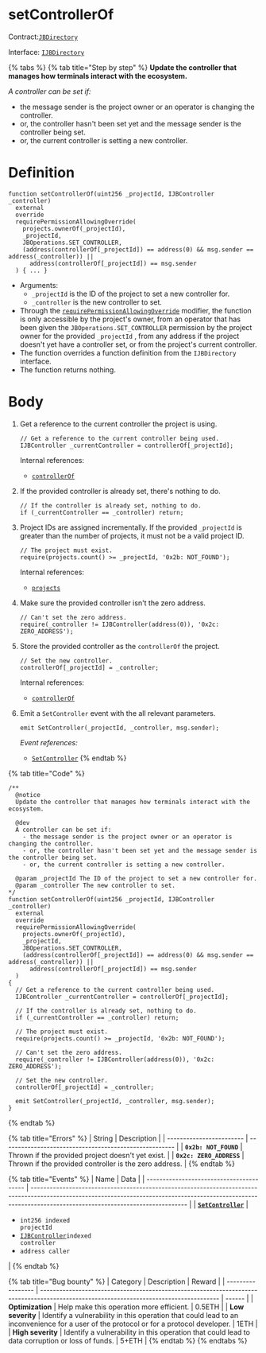 # setControllerOf

Contract:[`JBDirectory`](../)​‌

Interface: [`IJBDirectory`](../../../interfaces/ijbdirectory.md)

{% tabs %}
{% tab title="Step by step" %}
**Update the controller that manages how terminals interact with the ecosystem.**

_A controller can be set if:_

* the message sender is the project owner or an operator is changing the controller.
* or, the controller hasn't been set yet and the message sender is the controller being set.
* or, the current controller is setting a new controller.

# Definition

```solidity
function setControllerOf(uint256 _projectId, IJBController _controller)
  external
  override
  requirePermissionAllowingOverride(
    projects.ownerOf(_projectId),
    _projectId,
    JBOperations.SET_CONTROLLER,
    (address(controllerOf[_projectId]) == address(0) && msg.sender == address(_controller)) ||
      address(controllerOf[_projectId]) == msg.sender
  ) { ... }
```

* Arguments:
  * `_projectId` is the ID of the project to set a new controller for.
  * `_controller` is the new controller to set.
* Through the [`requirePermissionAllowingOverride`](../../or-abstract/jboperatable/modifiers/requirepermissionallowingoverride.md) modifier, the function is only accessible by the project's owner, from an operator that has been given the `JBOperations.SET_CONTROLLER` permission by the project owner for the provided `_projectId` , from any address if the project doesn't yet have a controller set, or from the project's current controller. 
* The function overrides a function definition from the `IJBDirectory` interface.
* The function returns nothing.


# Body 

1. Get a reference to the current controller the project is using. 

   ```solidity
   // Get a reference to the current controller being used.
   IJBController _currentController = controllerOf[_projectId];
   ```

   Internal references:

   * [`controllerOf`](../read/controllerof.md)

2. If the provided controller is already set, there's nothing to do.

   ```solidity
   // If the controller is already set, nothing to do.
   if (_currentController == _controller) return;
   ```

3. Project IDs are assigned incrementally. If the provided `_projectId` is greater than the number of projects, it must not be a valid project ID. 

   ```solidity
   // The project must exist.
   require(projects.count() >= _projectId, '0x2b: NOT_FOUND');
   ```

   Internal references:

   * [`projects`](../read/projects.md)

4. Make sure the provided controller isn't the zero address. 

   ```solidity
   // Can't set the zero address.
   require(_controller != IJBController(address(0)), '0x2c: ZERO_ADDRESS');
   ```

5. Store the provided controller as the `controllerOf` the project.
   ```solidity
   // Set the new controller.
   controllerOf[_projectId] = _controller;
   ```

   Internal references:

   * [`controllerOf`](../read/controllerof.md)

5. Emit a `SetController` event with the all relevant parameters.

   ```solidity
   emit SetController(_projectId, _controller, msg.sender);
   ```

   _Event references:_

   *  [`SetController`](../events/setcontroller.md)
{% endtab %}

{% tab title="Code" %}
```solidity
/**
  @notice
  Update the controller that manages how terminals interact with the ecosystem.

  @dev 
  A controller can be set if:
    - the message sender is the project owner or an operator is changing the controller.
    - or, the controller hasn't been set yet and the message sender is the controller being set.
    - or, the current controller is setting a new controller.

  @param _projectId The ID of the project to set a new controller for.
  @param _controller The new controller to set.
*/
function setControllerOf(uint256 _projectId, IJBController _controller)
  external
  override
  requirePermissionAllowingOverride(
    projects.ownerOf(_projectId),
    _projectId,
    JBOperations.SET_CONTROLLER,
    (address(controllerOf[_projectId]) == address(0) && msg.sender == address(_controller)) ||
      address(controllerOf[_projectId]) == msg.sender
  )
{
  // Get a reference to the current controller being used.
  IJBController _currentController = controllerOf[_projectId];

  // If the controller is already set, nothing to do.
  if (_currentController == _controller) return;

  // The project must exist.
  require(projects.count() >= _projectId, '0x2b: NOT_FOUND');

  // Can't set the zero address.
  require(_controller != IJBController(address(0)), '0x2c: ZERO_ADDRESS');

  // Set the new controller.
  controllerOf[_projectId] = _controller;

  emit SetController(_projectId, _controller, msg.sender);
}
```
{% endtab %}

{% tab title="Errors" %}
| String                   | Description                                            |
| ------------------------ | ------------------------------------------------------ |
| **`0x2b: NOT_FOUND`**    | Thrown if the provided project doesn't yet exist.      |
| **`0x2c: ZERO_ADDRESS`** | Thrown if the provided controller is the zero address. |
{% endtab %}

{% tab title="Events" %}
| Name                                     | Data                                                                                                                                                                                                          |
| ---------------------------------------- | ------------------------------------------------------------------------------------------------------------------------------------------------------------------------------------------------------------- |
| [**`SetController`**](../events/burn.md) | <ul><li><code>int256 indexed projectId</code></li><li><a href="../../interfaces/ijbcontroller.md"><code>IJBController</code></a><code>indexed controller</code></li><li><code>address caller</code></li></ul> |
{% endtab %}

{% tab title="Bug bounty" %}
| Category          | Description                                                                                                                            | Reward |
| ----------------- | -------------------------------------------------------------------------------------------------------------------------------------- | ------ |
| **Optimization**  | Help make this operation more efficient.                                                                                               | 0.5ETH |
| **Low severity**  | Identify a vulnerability in this operation that could lead to an inconvenience for a user of the protocol or for a protocol developer. | 1ETH   |
| **High severity** | Identify a vulnerability in this operation that could lead to data corruption or loss of funds.                                        | 5+ETH  |
{% endtab %}
{% endtabs %}
